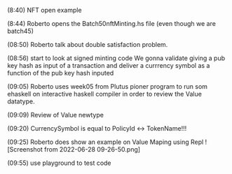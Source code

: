 (8:40) NFT open example

(8:44) Roberto opens the Batch50nftMinting.hs file (even though we are batch45)

(08:50) Roberto talk about double satisfaction problem.

(08:56) start to look at signed minting code
We gonna validate giving a pub key hash as input of a transaction and deliver a currrency symbol as a function of the pub key hash inputed

(09:05) Roberto uses week05 from Plutus pioner program to run som ehaskell on interactive haskell compiler
in order to review the Value datatype.

(09:09) Review of Value newtype

(09:20) CurrencySymbol is equal to PolicyId <-> TokenName!!!

(09:25) Roberto does show an example on Value Maping using Repl 
![Screenshot from 2022-06-28 09-26-50.png]


(09:55) use playground to test code